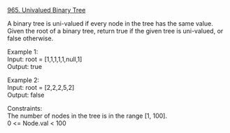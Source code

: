 [965. Univalued Binary Tree](https://leetcode.com/problems/univalued-binary-tree/)




A binary tree is uni-valued if every node in the tree has the same value.                  
Given the root of a binary tree, return true if the given tree is uni-valued, or false otherwise.              

Example 1:                          
Input: root = [1,1,1,1,1,null,1]                
Output: true              

Example 2:                      
Input: root = [2,2,2,5,2]               
Output: false                 

Constraints:              
The number of nodes in the tree is in the range [1, 100].              
0 <= Node.val < 100                
